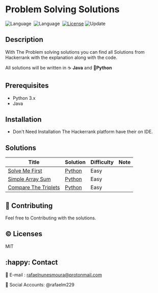 # Problem Solving Solutions 

![Language](https://img.shields.io/badge/language-Python-blue.svg)&nbsp; ![Language](https://img.shields.io/badge/language-Java-blue)&nbsp; [![License](https://img.shields.io/badge/license-MIT-green.svg)](./LICENSE)&nbsp;![Update](https://img.shields.io/badge/update-Daily-brightgreen.svg)&nbsp;

##  Description


With The Problem solving solutions you can find all Solutions from Hackerrank with the explanation along with the code.

All solutions will be written in :coffee: **Java**  and :snake:**Python**



##  Prerequisites


- Python 3.x
- Java 



## Installation


- Don't Need Installation The Hackerrank platform have their on IDE.



##  Solutions


| Title                                                        | Solution       | Difficulty | Note |
| ------------------------------------------------------------ | -------------- | ---------- | ---- |
| [Solve Me First](https://www.hackerrank.com/challenges/solve-me-first/problem) | [Python](lkn)  | Easy       |      |
| [Simple Array Sum](https://www.hackerrank.com/challenges/simple-array-sum/problem) | [Python](link) | Easy       |      |
| [Compare The Triplets](https://www.hackerrank.com/challenges/compare-the-triplets/problem) | [Python](lkn)  | Easy       |      |



## :busts_in_silhouette: Contributing

Feel free to Contributing with the solutions.


## :copyright: Licenses

MIT



## :happy: Contact



:email: E-mail :  rafaelnunesmoura@protonmail.com

:tada: Social Accounts:  @rafaelm229
